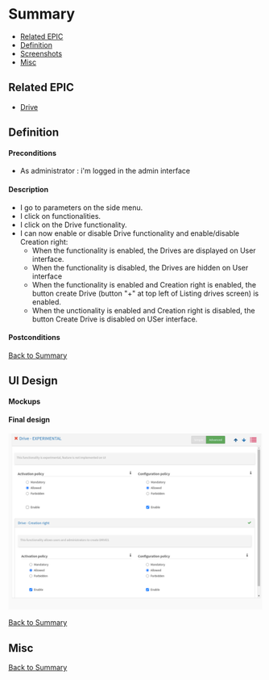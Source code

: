 # Summary

* [Related EPIC](#related-epic)
* [Definition](#definition)
* [Screenshots](#screenshots)
* [Misc](#misc)

## Related EPIC

* [Drive](./README.md)

## Definition

#### Preconditions

*  As administrator : i'm logged in the admin interface

#### Description

* I go to parameters on the side menu. 
* I click on functionalities.
* I click on the Drive functionality.
* I can now enable or disable Drive functionality and enable/disable Creation right: 
   *  When the functionality is enabled, the Drives are displayed on User interface. 
   *  When the functionality is disabled, the Drives are hidden on User interface   
   *  When the functionality is enabled and Creation right is enabled, the button create Drive (button "+" at top left of Listing drives screen) is enabled.
   *  When the unctionality is enabled and Creation right is disabled, the button Create Drive is disabled on USer interface. 

#### Postconditions


[Back to Summary](#summary)

## UI Design

#### Mockups

#### Final design

![story18](./design/18.png)

[Back to Summary](#summary)

## Misc

[Back to Summary](#summary)
